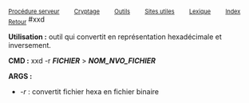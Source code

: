 <sub>[Procédure serveur](server_procedure.md)&nbsp; &nbsp; &nbsp; &nbsp; &nbsp;[Cryptage](cryptage.md)&nbsp; &nbsp; &nbsp; &nbsp; &nbsp;[Outils](tools.md)&nbsp; &nbsp; &nbsp; &nbsp; &nbsp;[Sites utiles](useful_website.md)&nbsp; &nbsp; &nbsp; &nbsp; &nbsp;[Lexique](lexique.md)&nbsp; &nbsp; &nbsp; &nbsp; &nbsp;[Index](index.md)</sub>
<sub>[Retour](tools.md)</sub>
#xxd


**Utilisation :** outil qui convertit en représentation hexadécimale et inversement.

**CMD :**  xxd -r ***FICHIER*** > ***NOM_NVO_FICHIER*** 

**ARGS :**
- *-r* : convertit fichier hexa en fichier binaire